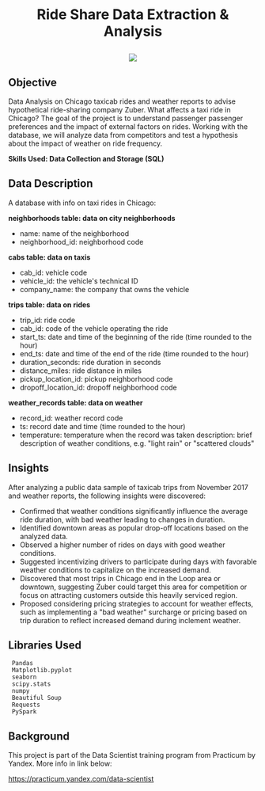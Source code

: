 # <p align='center'> Ride Share Data Extraction & Analysis </p>
<p align='center'>
  <img src="https://github.com/giova22i/Data-Science-Portfolio/blob/main/images/ridecover.jpg" />
    </p>


## Objective
Data Analysis on Chicago taxicab rides and weather reports to advise hypothetical ride-sharing company Zuber. What affects a taxi ride in Chicago? The goal of the project is to understand passenger passenger preferences and the impact of external factors on rides. Working with the database, we will analyze data from competitors and test a hypothesis about the impact of weather on ride frequency.


**Skills Used: Data Collection and Storage (SQL)**

## Data Description
A database with info on taxi rides in Chicago:

**neighborhoods table: data on city neighborhoods**

* name: name of the neighborhood
* neighborhood_id: neighborhood code

**cabs table: data on taxis**

* cab_id: vehicle code
* vehicle_id: the vehicle's technical ID
* company_name: the company that owns the vehicle

**trips table: data on rides**

* trip_id: ride code
* cab_id: code of the vehicle operating the ride
* start_ts: date and time of the beginning of the ride (time rounded to the hour)
* end_ts: date and time of the end of the ride (time rounded to the hour)
* duration_seconds: ride duration in seconds
* distance_miles: ride distance in miles
* pickup_location_id: pickup neighborhood code
* dropoff_location_id: dropoff neighborhood code

**weather_records table: data on weather**

* record_id: weather record code
* ts: record date and time (time rounded to the hour)
* temperature: temperature when the record was taken
description: brief description of weather conditions, e.g. "light rain" or "scattered clouds"

## Insights
After analyzing a public data sample of taxicab trips from November 2017 and weather reports, the following insights were discovered:
* Confirmed that weather conditions significantly influence the average ride duration, with bad weather leading to changes in duration.
* Identified downtown areas as popular drop-off locations based on the analyzed data.
* Observed a higher number of rides on days with good weather conditions.
* Suggested incentivizing drivers to participate during days with favorable weather conditions to capitalize on the increased demand.
* Discovered that most trips in Chicago end in the Loop area or downtown, suggesting Zuber could target this area for competition or focus on attracting customers outside this heavily serviced region.
* Proposed considering pricing strategies to account for weather effects, such as implementing a "bad weather" surcharge or pricing based on trip duration to reflect increased demand during inclement weather.

## Libraries Used
     Pandas
     Matplotlib.pyplot
     seaborn
     scipy.stats
     numpy
     Beautiful Soup
     Requests
     PySpark

## Background
This project is part of the Data Scientist training program from Practicum by Yandex. More info in link below:

https://practicum.yandex.com/data-scientist


